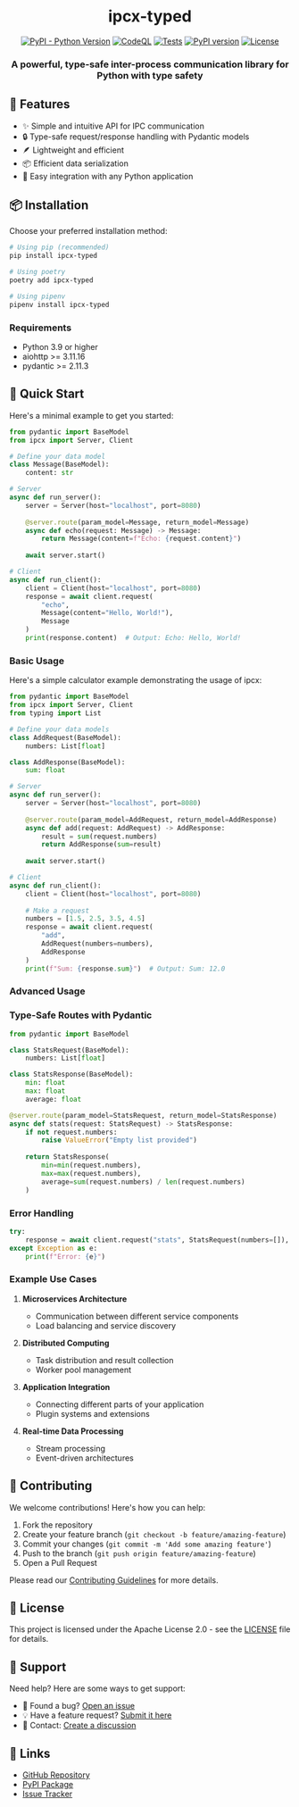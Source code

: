 <div align="center">

# ipcx-typed


[![PyPI - Python Version](https://img.shields.io/pypi/pyversions/ipcx-typed?logo=python&logoColor=white&label=Python)](https://pypi.org/project/ipcx-typed/)
[![CodeQL](https://github.com/zakharfsk/ipcx-typed/actions/workflows/codeql.yml/badge.svg)](https://github.com/zakharfsk/ipcx-typed/actions/workflows/codeql.yml)
[![Tests](https://github.com/zakharfsk/ipcx-typed/actions/workflows/test.yml/badge.svg)](https://github.com/zakharfsk/ipcx-typed/actions/workflows/test.yml)
[![PyPI version](https://badge.fury.io/py/ipcx-typed.svg/)](https://pypi.org/project/ipcx-typed)
[![License](https://img.shields.io/github/license/zakharfsk/ipcx-typed)](LICENSE)

<h3>A powerful, type-safe inter-process communication library for Python with type safety</h3>

</div>

## 🌟 Features

- ✨ Simple and intuitive API for IPC communication
- 🔒 Type-safe request/response handling with Pydantic models
- 🪶 Lightweight and efficient
- 📦 Efficient data serialization
- 🔌 Easy integration with any Python application

## 📦 Installation

Choose your preferred installation method:

```bash
# Using pip (recommended)
pip install ipcx-typed

# Using poetry
poetry add ipcx-typed

# Using pipenv
pipenv install ipcx-typed
```

### Requirements

- Python 3.9 or higher
- aiohttp >= 3.11.16
- pydantic >= 2.11.3

## 🚀 Quick Start

Here's a minimal example to get you started:

```python
from pydantic import BaseModel
from ipcx import Server, Client

# Define your data model
class Message(BaseModel):
    content: str

# Server
async def run_server():
    server = Server(host="localhost", port=8080)
    
    @server.route(param_model=Message, return_model=Message)
    async def echo(request: Message) -> Message:
        return Message(content=f"Echo: {request.content}")
    
    await server.start()

# Client
async def run_client():
    client = Client(host="localhost", port=8080)
    response = await client.request(
        "echo",
        Message(content="Hello, World!"),
        Message
    )
    print(response.content)  # Output: Echo: Hello, World!
```

### Basic Usage

Here's a simple calculator example demonstrating the usage of ipcx:

```python
from pydantic import BaseModel
from ipcx import Server, Client
from typing import List

# Define your data models
class AddRequest(BaseModel):
    numbers: List[float]

class AddResponse(BaseModel):
    sum: float

# Server
async def run_server():
    server = Server(host="localhost", port=8080)
    
    @server.route(param_model=AddRequest, return_model=AddResponse)
    async def add(request: AddRequest) -> AddResponse:
        result = sum(request.numbers)
        return AddResponse(sum=result)
    
    await server.start()

# Client
async def run_client():
    client = Client(host="localhost", port=8080)
    
    # Make a request
    numbers = [1.5, 2.5, 3.5, 4.5]
    response = await client.request(
        "add",
        AddRequest(numbers=numbers),
        AddResponse
    )
    print(f"Sum: {response.sum}")  # Output: Sum: 12.0
```

### Advanced Usage

### Type-Safe Routes with Pydantic

```python
from pydantic import BaseModel

class StatsRequest(BaseModel):
    numbers: List[float]

class StatsResponse(BaseModel):
    min: float
    max: float
    average: float

@server.route(param_model=StatsRequest, return_model=StatsResponse)
async def stats(request: StatsRequest) -> StatsResponse:
    if not request.numbers:
        raise ValueError("Empty list provided")
    
    return StatsResponse(
        min=min(request.numbers),
        max=max(request.numbers),
        average=sum(request.numbers) / len(request.numbers)
    )
```

### Error Handling

```python
try:
    response = await client.request("stats", StatsRequest(numbers=[]), StatsResponse)
except Exception as e:
    print(f"Error: {e}")
```

### Example Use Cases

1. **Microservices Architecture**
   - Communication between different service components
   - Load balancing and service discovery

2. **Distributed Computing**
   - Task distribution and result collection
   - Worker pool management

3. **Application Integration**
   - Connecting different parts of your application
   - Plugin systems and extensions

4. **Real-time Data Processing**
   - Stream processing
   - Event-driven architectures

## 🤝 Contributing

We welcome contributions! Here's how you can help:

1. Fork the repository
2. Create your feature branch (`git checkout -b feature/amazing-feature`)
3. Commit your changes (`git commit -m 'Add some amazing feature'`)
4. Push to the branch (`git push origin feature/amazing-feature`)
5. Open a Pull Request

Please read our [Contributing Guidelines](CONTRIBUTING.md) for more details.

## 📄 License

This project is licensed under the Apache License 2.0 - see the [LICENSE](LICENSE) file for details.

## 💬 Support

Need help? Here are some ways to get support:

- 🐛 Found a bug? [Open an issue](https://github.com/zakharfsk/ipcx-typed/issues)
- 💡 Have a feature request? [Submit it here](https://github.com/zakharfsk/ipcx-typed/issues)
- 💌 Contact: [Create a discussion](https://github.com/zakharfsk/ipcx-typed/discussions)

## 🔗 Links

- [GitHub Repository](https://github.com/zakharfsk/ipcx-typed)
- [PyPI Package](https://pypi.org/project/ipcx-typed/)
- [Issue Tracker](https://github.com/zakharfsk/ipcx-typed/issues)
